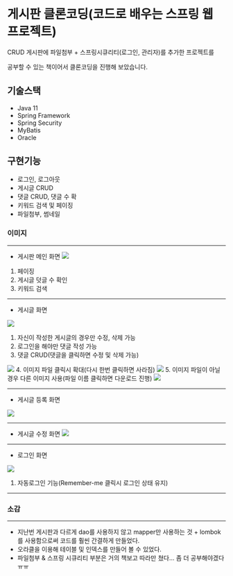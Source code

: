 # 게시판 클론코딩(코드로 배우는 스프링 웹 프로젝트)
CRUD 게시판에 파일첨부 + 스프링시큐리티(로그인, 관리자)를 추가한 프로젝트를 

공부할 수 있는 책이어서 클론코딩을 진행해 보았습니다.

## 기술스택
+ Java 11
+ Spring Framework
+ Spring Security
+ MyBatis
+ Oracle

## 구현기능
+ 로그인, 로그아웃
+ 게시글 CRUD
+ 댓글 CRUD, 댓글 수 확
+ 키워드 검색 및 페이징
+ 파일첨부, 썸네일

### 이미지
---
+ 게시판 메인 화면
  <img src="https://github.com/DevelopIsHobby/SpringBoard/assets/107912101/1ba50979-7435-48e7-875d-2d78d0882925">
1. 페이징
2. 게시글 덧글 수 확인
3. 키워드 검색

---
+ 게시글 화면
<img src="https://github.com/DevelopIsHobby/SpringBoard/assets/107912101/b7feeef7-af33-43a5-b159-14d95ed8b461">

1. 자신이 작성한 게시글의 경우만 수정, 삭제 가능
2. 로그인을 해야만 댓글 작성 가능
3. 댓글 CRUD(댓글을 클릭하면 수정 및 삭제 가능)
  <img src="https://github.com/DevelopIsHobby/SpringBoard/assets/107912101/dc5382e1-670b-450c-8f72-1c7613638447">
4. 이미지 파일 클릭시 확대(다시 한번 클릭하면 사라짐)

   
   <img src="https://github.com/DevelopIsHobby/SpringBoard/assets/107912101/46da5466-fb99-4aaf-bef5-dc8ebd58aa3a">
5. 이미지 파일이 아닐경우 다른 이미지 사용(파일 이름 클릭하면 다운로드 진행)

   
<img src="https://github.com/DevelopIsHobby/SpringBoard/assets/107912101/71726ff6-208d-4ac7-9ec6-eccd67020a30">

---

+ 게시글 등록 화면
<img src="https://github.com/DevelopIsHobby/SpringBoard/assets/107912101/91230af4-de24-4106-8bc4-cce7cf07524f">

---

+ 게시글 수정 화면
  <img src="https://github.com/DevelopIsHobby/SpringBoard/assets/107912101/2d5f5de6-4174-450b-b39d-b34203640005">

---

+ 로그인 화면
<img src="https://github.com/DevelopIsHobby/SpringBoard/assets/107912101/2ed0f240-74bc-42fb-92ff-49713fadc4e4">

1. 자동로그인 기능(Remember-me 클릭시 로그인 상태 유지)

---
### 소감
---
+ 지난번 게시판과 다르게 dao를 사용하지 않고 mapper만 사용하는 것 + lombok를 사용함으로써 코드를 훨씬 간결하게 만들었다.
+ 오라클을 이용해 테이블 및 인덱스를 만들어 볼 수 있었다.
+ 파일첨부 & 스프링 시큐리티 부분은 거의 책보고 따라만 쳤다... 좀 더 공부해야겠다 ㅠㅠ
   
